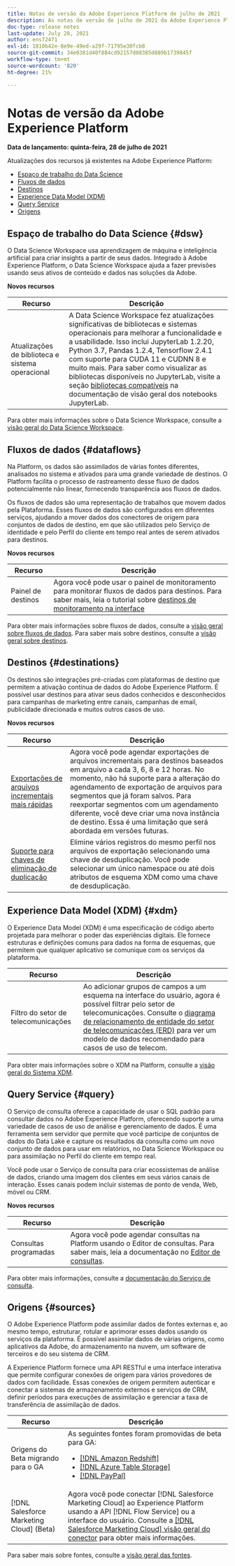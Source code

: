 ```yaml
---
title: Notas de versão da Adobe Experience Platform de julho de 2021
description: As notas de versão de julho de 2021 da Adobe Experience Platform.
doc-type: release notes
last-update: July 28, 2021
author: ens72471
exl-id: 1810b42e-8e9e-49ed-a29f-71795e30fcb8
source-git-commit: 34e0381d40f884cd92157d08385d889b1739845f
workflow-type: tm+mt
source-wordcount: '820'
ht-degree: 21%

---
```


# Notas de versão da Adobe Experience Platform

**Data de lançamento: quinta-feira, 28 de julho de 2021**

Atualizações dos recursos já existentes na Adobe Experience Platform:

- [Espaço de trabalho do Data Science](#dsw)
- [Fluxos de dados](#destinations)
- [Destinos](#destinations)
- [Experience Data Model (XDM)](#xdm)
- [Query Service](#query)
- [Origens](#sources)

## Espaço de trabalho do Data Science {#dsw}

O Data Science Workspace usa aprendizagem de máquina e inteligência artificial para criar insights a partir de seus dados. Integrado à Adobe Experience Platform, o Data Science Workspace ajuda a fazer previsões usando seus ativos de conteúdo e dados nas soluções da Adobe.

**Novos recursos**

| Recurso | Descrição |
| --- | --- |
| Atualizações de biblioteca e sistema operacional | A Data Science Workspace fez atualizações significativas de bibliotecas e sistemas operacionais para melhorar a funcionalidade e a usabilidade. Isso inclui JupyterLab 1.2.20, Python 3.7, Pandas 1.2.4, Tensorflow 2.4.1 com suporte para CUDA 11 e CUDNN 8 e muito mais. Para saber como visualizar as bibliotecas disponíveis no JupyterLab, visite a seção [bibliotecas compatíveis](../../data-science-workspace/jupyterlab/overview.md#supported-libraries) na documentação de visão geral dos notebooks JupyterLab. |

Para obter mais informações sobre o Data Science Workspace, consulte a [visão geral do Data Science Workspace](../../data-science-workspace/home.md).

## Fluxos de dados {#dataflows}

Na Platform, os dados são assimilados de várias fontes diferentes, analisados no sistema e ativados para uma grande variedade de destinos. O Platform facilita o processo de rastreamento desse fluxo de dados potencialmente não linear, fornecendo transparência aos fluxos de dados.

Os fluxos de dados são uma representação de trabalhos que movem dados pela Plataforma. Esses fluxos de dados são configurados em diferentes serviços, ajudando a mover dados dos conectores de origem para conjuntos de dados de destino, em que são utilizados pelo Serviço de identidade e pelo Perfil do cliente em tempo real antes de serem ativados para destinos.

**Novos recursos**

| Recurso | Descrição |
| ------- | ----------- |
| Painel de destinos | Agora você pode usar o painel de monitoramento para monitorar fluxos de dados para destinos. Para saber mais, leia o tutorial sobre [destinos de monitoramento na interface](../../dataflows/ui/monitor-destinations.md#monitoring-destinations-dashboard) |

Para obter mais informações sobre fluxos de dados, consulte a [visão geral sobre fluxos de dados](../../dataflows/home.md). Para saber mais sobre destinos, consulte a [visão geral sobre destinos](../../destinations/home.md).

## Destinos {#destinations}

Os destinos são integrações pré-criadas com plataformas de destino que permitem a ativação contínua de dados do Adobe Experience Platform. É possível usar destinos para ativar seus dados conhecidos e desconhecidos para campanhas de marketing entre canais, campanhas de email, publicidade direcionada e muitos outros casos de uso.

**Novos recursos**

| Recurso | Descrição |
| --- | --- |
| [Exportações de arquivos incrementais mais rápidas](../../destinations/ui/activate-batch-profile-destinations.md#export-incremental-files) | Agora você pode agendar exportações de arquivos incrementais para destinos baseados em arquivo a cada 3, 6, 8 e 12 horas. No momento, não há suporte para a alteração do agendamento de exportação de arquivos para segmentos que já foram salvos. Para reexportar segmentos com um agendamento diferente, você deve criar uma nova instância de destino. Essa é uma limitação que será abordada em versões futuras. |
| [Suporte para chaves de eliminação de duplicação](../../destinations/ui/activate-batch-profile-destinations.md#deduplication-keys) | Elimine vários registros do mesmo perfil nos arquivos de exportação selecionando uma chave de desduplicação. Você pode selecionar um único namespace ou até dois atributos de esquema XDM como uma chave de desduplicação. |

## Experience Data Model (XDM) {#xdm}

O Experience Data Model (XDM) é uma especificação de código aberto projetada para melhorar o poder das experiências digitais. Ele fornece estruturas e definições comuns para dados na forma de esquemas, que permitem que qualquer aplicativo se comunique com os serviços da plataforma.

| Recurso | Descrição |
| --- | --- |
| Filtro do setor de telecomunicações | Ao adicionar grupos de campos a um esquema na interface do usuário, agora é possível filtrar pelo setor de telecomunicações. Consulte o [diagrama de relacionamento de entidade do setor de telecomunicações (ERD)](../../xdm/schema/industries/telecom.md) para ver um modelo de dados recomendado para casos de uso de telecom. |

Para obter mais informações sobre o XDM na Platform, consulte a [visão geral do Sistema XDM](../../xdm/home.md).

## Query Service {#query}

O Serviço de consulta oferece a capacidade de usar o SQL padrão para consultar dados no Adobe Experience Platform, oferecendo suporte a uma variedade de casos de uso de análise e gerenciamento de dados. É uma ferramenta sem servidor que permite que você participe de conjuntos de dados do Data Lake e capture os resultados da consulta como um novo conjunto de dados para usar em relatórios, no Data Science Workspace ou para assimilação no Perfil do cliente em tempo real.

Você pode usar o Serviço de consulta para criar ecossistemas de análise de dados, criando uma imagem dos clientes em seus vários canais de interação. Esses canais podem incluir sistemas de ponto de venda, Web, móvel ou CRM.

**Novos recursos**

| Recurso | Descrição |
| ------- | ----------- |
| Consultas programadas | Agora você pode agendar consultas na Platform usando o Editor de consultas. Para saber mais, leia a documentação no [Editor de consultas](../../query-service/ui/user-guide.md#scheduled-queries). |

Para obter mais informações, consulte a [documentação do Serviço de consulta](../../query-service/home.md).

## Origens {#sources}

O Adobe Experience Platform pode assimilar dados de fontes externas e, ao mesmo tempo, estruturar, rotular e aprimorar esses dados usando os serviços da plataforma. É possível assimilar dados de várias origens, como aplicativos da Adobe, do armazenamento na nuvem, um software de terceiros e do seu sistema de CRM.

A Experience Platform fornece uma API RESTful e uma interface interativa que permite configurar conexões de origem para vários provedores de dados com facilidade. Essas conexões de origem permitem autenticar e conectar a sistemas de armazenamento externos e serviços de CRM, definir períodos para execuções de assimilação e gerenciar a taxa de transferência de assimilação de dados.

| Recurso | Descrição |
| ------- | ----------- |
| Origens do Beta migrando para o GA | As seguintes fontes foram promovidas de beta para GA: <ul><li>[[!DNL Amazon Redshift]](../../sources/connectors/databases/redshift.md)</li><li>[[!DNL Azure Table Storage]](../../sources/connectors/databases/ats.md)</li><li>[[!DNL PayPal]](../../sources/connectors/payments/paypal.md)</li></ul> |
| [!DNL Salesforce Marketing Cloud] (Beta) | Agora você pode conectar [!DNL Salesforce Marketing Cloud] ao Experience Platform usando a API [!DNL Flow Service] ou a interface do usuário. Consulte a [[!DNL Salesforce Marketing Cloud] visão geral do conector](../../sources/connectors/marketing-automation/salesforce-marketing-cloud.md) para obter mais informações. |

Para saber mais sobre fontes, consulte a [visão geral das fontes](../../sources/home.md).
